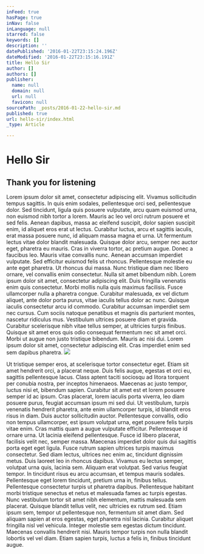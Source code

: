 ```yaml
---
inFeed: true
hasPage: true
inNav: false
inLanguage: null
starred: false
keywords: []
description: ''
datePublished: '2016-01-22T23:15:24.196Z'
dateModified: '2016-01-22T23:15:16.191Z'
title: Hello Sir
author: []
authors: []
publisher:
  name: null
  domain: null
  url: null
  favicon: null
sourcePath: _posts/2016-01-22-hello-sir.md
published: true
url: hello-sir/index.html
_type: Article

---
```

# Hello Sir

## Thank you for listening

Lorem ipsum dolor sit amet, consectetur adipiscing elit. Vivamus sollicitudin tempus sagittis. In quis enim sodales, pellentesque orci sed, pellentesque dolor. Sed tincidunt, ligula quis posuere vulputate, arcu quam euismod urna, non euismod nibh tortor a lorem. Mauris ac leo vel orci rutrum posuere et sed felis. Aenean dapibus, massa ac eleifend suscipit, dolor sapien suscipit enim, id aliquet eros erat ut lectus. Curabitur luctus, arcu et sagittis iaculis, erat massa posuere nunc, id aliquam massa magna et urna. Ut fermentum lectus vitae dolor blandit malesuada. Quisque dolor arcu, semper nec auctor eget, pharetra eu mauris. Cras in viverra tortor, ac pretium augue. Donec a faucibus leo. Mauris vitae convallis nunc. Aenean accumsan imperdiet vulputate. Sed efficitur euismod felis ut rhoncus. Pellentesque molestie eu ante eget pharetra. Ut rhoncus dui massa.
Nunc tristique diam nec libero ornare, vel convallis enim consectetur. Nulla sit amet bibendum nibh. Lorem ipsum dolor sit amet, consectetur adipiscing elit. Duis fringilla venenatis enim quis consectetur. Morbi mollis nulla quis maximus facilisis. Fusce ullamcorper nulla a pharetra congue. Curabitur malesuada, ex vel dictum aliquet, ante dolor porta purus, vitae iaculis tellus dolor ac nunc. Quisque iaculis consectetur arcu id commodo. Curabitur accumsan imperdiet sem nec cursus. Cum sociis natoque penatibus et magnis dis parturient montes, nascetur ridiculus mus. Vestibulum ultrices posuere diam et gravida. Curabitur scelerisque nibh vitae tellus semper, at ultricies turpis finibus. Quisque sit amet eros quis odio consequat fermentum nec sit amet orci. Morbi ut augue non justo tristique bibendum.
Mauris ac nisi dui. Lorem ipsum dolor sit amet, consectetur adipiscing elit. Cras imperdiet enim sed sem dapibus pharetra.
![](https://the-grid-user-content.s3-us-west-2.amazonaws.com/5ef1abc4-1f48-4bfa-8abe-79ed3e1b0813.jpg)

Ut tristique semper eros, at scelerisque tortor consectetur eget. Etiam sit amet hendrerit orci, a placerat neque. Duis felis augue, egestas et orci eu, sagittis pellentesque lacus. Class aptent taciti sociosqu ad litora torquent per conubia nostra, per inceptos himenaeos. Maecenas ac justo tempor, luctus nisi et, bibendum sapien. Curabitur sit amet est et lorem posuere semper id ac ipsum. Cras placerat, lorem iaculis porta viverra, leo diam posuere purus, feugiat accumsan ipsum mi sed dui. Ut vestibulum, turpis venenatis hendrerit pharetra, ante enim ullamcorper turpis, id blandit eros risus in diam. Duis auctor sollicitudin auctor. Pellentesque convallis, odio non tempus ullamcorper, est ipsum volutpat urna, eget posuere felis turpis vitae enim. Cras mattis quam a augue vulputate efficitur.
Pellentesque id ornare urna. Ut lacinia eleifend pellentesque. Fusce id libero placerat, facilisis velit nec, semper massa. Maecenas imperdiet dolor quis dui sagittis porta eget eget ligula. Fusce rutrum sapien ultrices turpis maximus consectetur. Sed diam lectus, ultrices nec enim ac, tincidunt dignissim metus. Duis laoreet leo in rhoncus dapibus. Vivamus eu lectus semper, volutpat urna quis, lacinia sem. Aliquam erat volutpat. Sed varius feugiat tempor. In tincidunt risus eu arcu accumsan, et tempus mauris sodales.
Pellentesque eget lorem tincidunt, pretium urna in, finibus tellus. Pellentesque consectetur turpis ut pharetra dapibus. Pellentesque habitant morbi tristique senectus et netus et malesuada fames ac turpis egestas. Nunc vestibulum tortor sit amet nibh elementum, mattis malesuada sem placerat. Quisque blandit tellus velit, nec ultricies ex rutrum sed. Etiam ipsum sem, tempor ut pellentesque non, fermentum sit amet diam. Sed aliquam sapien at eros egestas, eget pharetra nisl lacinia. Curabitur aliquet fringilla nisl vel vehicula. Integer molestie sem egestas dictum tincidunt. Maecenas convallis hendrerit nisi. Mauris tempor turpis non nulla blandit lobortis vel vel diam. Etiam sapien turpis, luctus a felis in, finibus tincidunt augue.